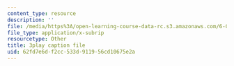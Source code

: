 ```yaml
---
content_type: resource
description: ''
file: /media/https%3A/open-learning-course-data-rc.s3.amazonaws.com/6-042j-mathematics-for-computer-science-spring-2015/62fd7e6df2cc533d911956cd10675e2a_s-E5T3igntw.vtt
file_type: application/x-subrip
resourcetype: Other
title: 3play caption file
uid: 62fd7e6d-f2cc-533d-9119-56cd10675e2a
---
```

